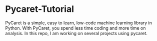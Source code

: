 # Pycaret-Tutorial
PyCaret is a simple, easy to learn, low-code machine learning library in Python. With PyCaret, you spend less time coding and more time on analysis. In this repo, I am working on several projects using pycaret.   
